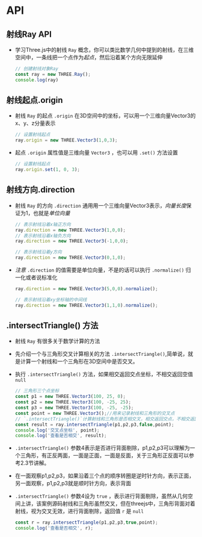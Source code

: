 # API

## 射线Ray API

+ 学习Three.js中的射线 `Ray` 概念，你可以类比数学几何中提到的射线，在三维空间中，一条线把一个点作为*起点*，然后沿着某个方向无限延伸

  ```js
  // 创建射线对象Ray
  const ray = new THREE.Ray();
  console.log(ray)
  ```

## 射线起点.origin

+ 射线 `Ray` 的起点 `.origin` 在3D空间中的坐标，可以用一个三维向量Vector3的x、y、z分量表示

  ```js
  // 设置射线起点
  ray.origin = new THREE.Vector3(1,0,3);
  ```

+ 起点 `.origin` 属性值是三维向量 `Vector3` ，也可以用 `.set()` 方法设置

  ```js
  // 设置射线起点
  ray.origin.set(1, 0, 3);
  ```

## 射线方向.direction

+ 射线 `Ray` 的方向 `.direction` 通用用一个三维向量Vector3表示，*向量长度*保证为1，也就是*单位向量*

  ```js
  // 表示射线沿着x轴正方向
  ray.direction = new THREE.Vector3(1,0,0);
  // 表示射线沿着x轴负方向
  ray.direction = new THREE.Vector3(-1,0,0);
  ```

  ```js
  // 表示射线沿着y方向
  ray.direction = new THREE.Vector3(0,1,0);
  ```

+ *注意* `.direction` 的值需要是单位向量，不是的话可以执行 `.normalize()` 归一化或者说标准化

  ```js
  ray.direction = new THREE.Vector3(5,0,0).normalize();
  ```

  ```js
  // 表示射线沿着xy坐标轴的中间线
  ray.direction = new THREE.Vector3(1,1,0).normalize();
  ```

## .intersectTriangle() 方法

+ 射线 `Ray` 有很多关于数学计算的方法
+ 先介绍一个与三角形交叉计算相关的方法 `.intersectTriangle()`,简单说，就是计算一个射线和一个三角形在3D空间中是否交叉。

+ 执行 `.intersectTriangle()` 方法，如果相交返回交点坐标，不相交返回空值 `null`

  ```js
  // 三角形三个点坐标
  const p1 = new THREE.Vector3(100, 25, 0);
  const p2 = new THREE.Vector3(100, -25, 25);
  const p3 = new THREE.Vector3(100, -25, -25);
  const point = new THREE.Vector3();//用来记录射线和三角形的交叉点
  // `.intersectTriangle()`计算射线和三角形是否相交叉，相交返回交点，不相交返回null
  const result = ray.intersectTriangle(p1,p2,p3,false,point);
  console.log('交叉点坐标', point);
  console.log('查看是否相交', result);
  ```

+ `.intersectTriangle()` 参数4表示是否进行背面剔除，p1,p2,p3可以理解为一个三角形，有正反两面，一面是正面，一面是反面，关于三角形正反面可以参考2.3节讲解。

+ 在一面观察p1,p2,p3，如果沿着三个点的顺序转圈是逆时针方向，表示正面，另一面观察，p1,p2,p3就是顺时针方向，表示背面

+ `.intersectTriangle()` 参数4设为 `true` ，表示进行背面剔除，虽然从几何空间上讲，该案例源码射线和三角形虽然交叉，但在threejs中，三角形背面对着射线，视为交叉无效，进行背面剔除，返回值 `r` 是 `null`

  ```js
  const r = ray.intersectTriangle(p1,p2,p3,true,point);
  console.log('查看是否相交', r);
  ```
